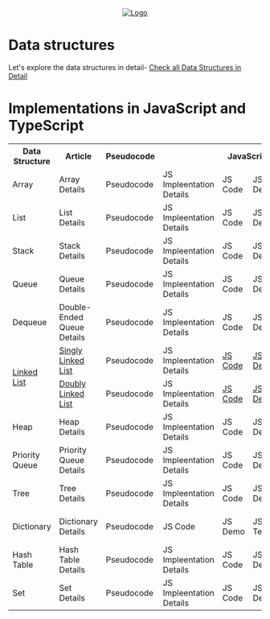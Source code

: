 <div align="center">
    <a href="https://bigboxcode.com" target="_blank">
        <img src="https://bigboxcode.com/wp-content/uploads/2021/03/bigboxcode-inv.png" 
        alt="Logo">
    </a>
</div>

# Data structures

Let's explore the data structures in detail-
<a href="https://bigboxcode.com/data-structures">Check all Data Structures in Detail</a>

# Implementations in JavaScript and TypeScript

<table vertical-align="middle">
    <tr>
        <th>Data Structure</th>        
        <th>Article</th>  
        <th>Pseudocode</th> 
        <th colspan="4">JavaScript</th>
        <th colspan="4">TypeScript</th>
    </tr>
    <tr>
        <td>Array</td>
        <td>Array Details</td>
        <td>Pseudocode</td>
        <td>JS Impleentation Details</td>
        <td>JS Code</td>
        <td>JS Demo</td>
        <td>JS Test</td>
        <td>TS Impleentation Details</td>
        <td>TS Code</td>
        <td>TS Demo</td>
        <td>TS Test</td>
    </tr>
    <tr>
        <td>List</td>
        <td>List Details</td>
        <td>Pseudocode</td>
        <td>JS Impleentation Details</td>
        <td>JS Code</td>
        <td>JS Demo</td>
        <td>JS Test</td>
        <td>TS Impleentation Details</td>
        <td>TS Code</td>
        <td>TS Demo</td>
        <td>TS Test</td>
    </tr>
    <tr>
        <td>Stack</td>
        <td>Stack Details</td>
        <td>Pseudocode</td>
        <td>JS Impleentation Details</td>
        <td>JS Code</td>
        <td>JS Demo</td>
        <td>JS Test</td>
        <td>TS Impleentation Details</td>
        <td>TS Code</td>
        <td>TS Demo</td>
        <td>TS Test</td>
    </tr>
    <tr>
        <td>Queue</td>
        <td>Queue Details</td>
        <td>Pseudocode</td>
        <td>JS Impleentation Details</td>
        <td>JS Code</td>
        <td>JS Demo</td>
        <td>JS Test</td>
        <td>TS Impleentation Details</td>
        <td>TS Code</td>
        <td>TS Demo</td>
        <td>TS Test</td>
    </tr>
    <tr>
        <td>Dequeue</td>
        <td>Double-Ended Queue Details</td>
        <td>Pseudocode</td>
        <td>JS Impleentation Details</td>
        <td>JS Code</td>
        <td>JS Demo</td>
        <td>JS Test</td>
        <td>TS Impleentation Details</td>
        <td>TS Code</td>
        <td>TS Demo</td>
        <td>TS Test</td>
    </tr>
    <tr>
        <td rowspan="2"><a href="">Linked List</a></td>
        <td><a href="">Singly Linked List</a></td>
        <td>Pseudocode</td>
        <td>JS Impleentation Details</td>
        <td><a href="">JS Code</a></td>
        <td><a href="">JS Demo</a></td>
        <td><a href="">JS Test</a></td>
        <td>TS Impleentation Details</td>
        <td><a href="">TS Code</a></td>
        <td><a href="">TS Demo</a></td>
        <td><a href="">TS Test</a></td>
    </tr>
    <tr>
        <td><a href="">Doubly Linked List</a></td>
        <td>Pseudocode</td>
        <td>JS Impleentation Details</td>
        <td><a href="">JS Code</a></td>
        <td><a href="">JS Demo</a></td>
        <td><a href="">JS Test</a></td>
        <td>TS Impleentation Details</td>
        <td><a href="">TS Code</a></td>
        <td><a href="">TS Demo</a></td>
        <td><a href="">TS Test</a></td>
    </tr>
    <tr>
        <td>Heap</td>
        <td>Heap Details</td>
        <td>Pseudocode</td>
        <td>JS Impleentation Details</td>
        <td>JS Code</td>
        <td>JS Demo</td>
        <td>JS Test</td>
        <td>TS Impleentation Details</td>
        <td>TS Code</td>
        <td>TS Demo</td>
        <td>TS Test</td>
    </tr>
    <tr>
        <td>Priority Queue</td>
        <td>Priority Queue Details</td>
        <td>Pseudocode</td>
        <td>JS Impleentation Details</td>
        <td>JS Code</td>
        <td>JS Demo</td>
        <td>JS Test</td>
        <td>TS Impleentation Details</td>
        <td>TS Code</td>
        <td>TS Demo</td>
        <td>TS Test</td>
    </tr>
    <tr>
        <td>Tree</td>
        <td>Tree Details</td>
        <td>Pseudocode</td>
        <td>JS Impleentation Details</td>
        <td>JS Code</td>
        <td>JS Demo</td>
        <td>JS Test</td>
        <td>TS Impleentation Details</td>
        <td>TS Code</td>
        <td>TS Demo</td>
        <td>TS Test</td>
    </tr><tr>
        <td>Dictionary</td>
        <td>Dictionary Details</td>
        <td>Pseudocode</td>
        <td>JS Code</td>
        <td>JS Demo</td>
        <td>JS Test</td>
        <td>TS Impleentation Details</td>
        <td>TS Code</td>
        <td>TS Demo</td>
        <td>TS Test</td>
    </tr><tr>
        <td>Hash Table</td>
        <td>Hash Table Details</td>
        <td>Pseudocode</td>
        <td>JS Impleentation Details</td>
        <td>JS Code</td>
        <td>JS Demo</td>
        <td>JS Test</td>
        <td>TS Impleentation Details</td>
        <td>TS Code</td>
        <td>TS Demo</td>
        <td>TS Test</td>
    </tr><tr>
        <td>Set</td>
        <td>Set Details</td>
        <td>Pseudocode</td>
        <td>JS Impleentation Details</td>
        <td>JS Code</td>
        <td>JS Demo</td>
        <td>JS Test</td>
        <td>TS Impleentation Details</td>
        <td>TS Code</td>
        <td>TS Demo</td>
        <td>TS Test</td>
    </tr>
    
</table>
